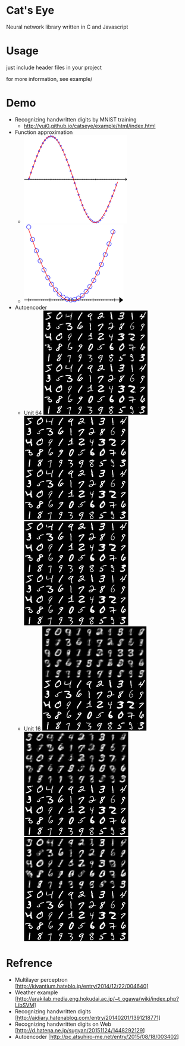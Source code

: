 # Cat's Eye
Neural network library written in C and Javascript

# Usage
just include header files in your project

for more information, see example/

# Demo
- Recognizing handwritten digits by MNIST training
  - http://yui0.github.io/catseye/example/html/index.html
- Function approximation
  - ![sin](example/sin.png)
  - ![quadratic function](example/quadratic.png)
- Autoencoder
  - Unit 64
  ![epoch=100](example/mnist_autoencoder_u64_s100.png "epoch=100")
  ![epoch=500](example/mnist_autoencoder_u64_s500.png "epoch=500")
  ![epoch=1500](example/mnist_autoencoder_u64_s1500.png "epoch=1500")
  - Unit 16
  ![epoch=100](example/mnist_autoencoder_u16_s100.png "epoch=100")
  ![epoch=500](example/mnist_autoencoder_u16_s500.png "epoch=500")
  ![epoch=1500](example/mnist_autoencoder_u16_s1500.png "epoch=1500")

# Refrence
- Multilayer perceptron [http://kivantium.hateblo.jp/entry/2014/12/22/004640]
- Weather example [http://arakilab.media.eng.hokudai.ac.jp/~t_ogawa/wiki/index.php?LibSVM]
- Recognizing handwritten digits [http://aidiary.hatenablog.com/entry/20140201/1391218771]
- Recognizing handwritten digits on Web [http://d.hatena.ne.jp/sugyan/20151124/1448292129]
- Autoencoder [http://pc.atsuhiro-me.net/entry/2015/08/18/003402]
